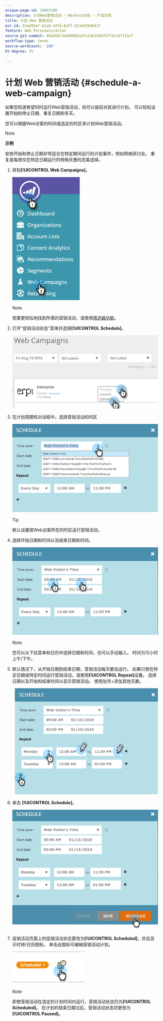 ```yaml
---
unique-page-id: 10097100
description: 计划Web营销活动 — Marketo文档 — 产品文档
title: 计划 Web 营销活动
exl-id: 53ad93ef-b1a8-42fd-8aff-923e02946527
feature: Web Personalization
source-git-commit: 09a656c3a0d0002edfa1a61b987bff4c1dff33cf
workflow-type: tm+mt
source-wordcount: '289'
ht-degree: 3%

---
```


# 计划 Web 营销活动 {#schedule-a-web-campaign}

如果您知道希望何时运行Web营销活动，则可以提前对其进行计划。 可以轻松设置开始和停止日期、重复日期和多天。

您可以根据Web访客的时间或选定的时区来计划Web营销活动。

>[!NOTE]
>
>**示例**
>
>安排开始和停止日期非常适合在特定期间运行的计划事件，例如网络研讨会。 重复是每周仅在特定日期运行的特殊优惠的完美选择。

1. 转到&#x200B;**[!UICONTROL Web Campaigns]**。

   ![](assets/image2016-8-18-16-3a38-3a47.png)

   >[!NOTE]
   >
   >若要更轻松地找到所需的营销活动，请使用[筛选器功能](/help/marketo/product-docs/web-personalization/working-with-web-campaigns/filter-web-campaigns.md)。

1. 打开“促销活动状态”菜单并选择&#x200B;**[!UICONTROL Schedule]**。

   ![](assets/image2016-8-18-16-3a41-3a45.png)

1. 在计划周期性对话框中，选择营销活动的时区

   ![](assets/image2016-1-14-8-3a14-3a20.png)

   >[!TIP]
   >
   >默认设置按Web访客所在的时区运行营销活动。

1. 选择开始日期和时间以及结束日期和时间。

   ![](assets/image2016-1-14-8-3a16-3a12.png)

   >[!NOTE]
   >
   >您可以从下拉菜单和日历中选择日期和时间，也可以手动输入。 时间为12小时上午/下午。

1. 默认情况下，从开始日期到结束日期，营销活动每天都会运行。 如果只想在特定日期或特定时间运行营销活动，请使用&#x200B;**[!UICONTROL Repeat]**&#x200B;设置。 选择日期以及开始和结束时间以显示营销活动。 使用加号+添加其他天数。

   ![](assets/image2016-1-14-8-3a19-3a37.png)

1. 单击 **[!UICONTROL Schedule]**。

   ![](assets/image2016-1-14-8-3a27-3a55.png)

1. 促销活动页面上的促销活动状态更改为&#x200B;**[!UICONTROL Scheduled]**，并且显示时钟/日历图标。 单击此图标可编辑营销活动计划。

   ![](assets/image2016-1-14-8-3a27-3a32.png)

   >[!NOTE]
   >
   >即使营销活动在选定的计划时间内运行，营销活动状态仍为&#x200B;**[!UICONTROL Scheduled]**。 在计划的结束日期过后，营销活动状态将更改为&#x200B;**[!UICONTROL Paused]**。
